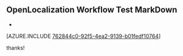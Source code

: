 ## OpenLocalization Workflow Test MarkDown
* 

[AZURE.INCLUDE [762844c0-92f5-4ea2-9139-b01fedf10764](calleeMd1.md)]

 
thanks!